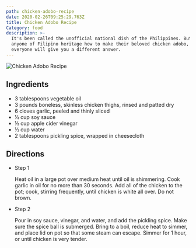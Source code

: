 ```yaml
---
path: chicken-adobo-recipe
date: 2020-02-26T09:25:29.763Z
title: Chicken Adobo Recipe
Category: food
description: >-
  It's been called the unofficial national dish of the Philippines. But ask
  anyone of Filipino heritage how to make their beloved chicken adobo, and
  everyone will give you a different answer.
---
```

![Chicken Adobo Recipe](assets/image.jpg "Chicken Adobo Recipe")

## Ingredients

* 3 tablespoons vegetable oil
* 3 pounds boneless, skinless chicken thighs, rinsed and patted dry
* 6 cloves garlic, peeled and thinly sliced
* ½ cup soy sauce
* ½ cup apple cider vinegar
* ½ cup water
* 2 tablespoons pickling spice, wrapped in cheesecloth



## Directions

* Step 1

  Heat oil in a large pot over medium heat until oil is shimmering. Cook garlic in oil for no more than 30 seconds. Add all of the chicken to the pot; cook, stirring frequently, until chicken is white all over. Do not brown.
* Step 2

  Pour in soy sauce, vinegar, and water, and add the pickling spice. Make sure the spice ball is submerged. Bring to a boil, reduce heat to simmer, and place lid on pot so that some steam can escape. Simmer for 1 hour, or until chicken is very tender.
